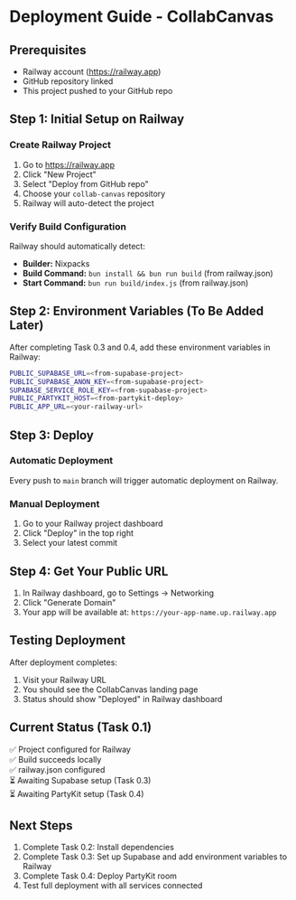 # Deployment Guide - CollabCanvas

## Prerequisites
- Railway account (https://railway.app)
- GitHub repository linked
- This project pushed to your GitHub repo

## Step 1: Initial Setup on Railway

### Create Railway Project
1. Go to https://railway.app
2. Click "New Project"
3. Select "Deploy from GitHub repo"
4. Choose your `collab-canvas` repository
5. Railway will auto-detect the project

### Verify Build Configuration
Railway should automatically detect:
- **Builder:** Nixpacks
- **Build Command:** `bun install && bun run build` (from railway.json)
- **Start Command:** `bun run build/index.js` (from railway.json)

## Step 2: Environment Variables (To Be Added Later)

After completing Task 0.3 and 0.4, add these environment variables in Railway:

```bash
PUBLIC_SUPABASE_URL=<from-supabase-project>
PUBLIC_SUPABASE_ANON_KEY=<from-supabase-project>
SUPABASE_SERVICE_ROLE_KEY=<from-supabase-project>
PUBLIC_PARTYKIT_HOST=<from-partykit-deploy>
PUBLIC_APP_URL=<your-railway-url>
```

## Step 3: Deploy

### Automatic Deployment
Every push to `main` branch will trigger automatic deployment on Railway.

### Manual Deployment
1. Go to your Railway project dashboard
2. Click "Deploy" in the top right
3. Select your latest commit

## Step 4: Get Your Public URL

1. In Railway dashboard, go to Settings → Networking
2. Click "Generate Domain"
3. Your app will be available at: `https://your-app-name.up.railway.app`

## Testing Deployment

After deployment completes:
1. Visit your Railway URL
2. You should see the CollabCanvas landing page
3. Status should show "Deployed" in Railway dashboard

## Current Status (Task 0.1)

✅ Project configured for Railway  
✅ Build succeeds locally  
✅ railway.json configured  
⏳ Awaiting Supabase setup (Task 0.3)  
⏳ Awaiting PartyKit setup (Task 0.4)

## Next Steps

1. Complete Task 0.2: Install dependencies
2. Complete Task 0.3: Set up Supabase and add environment variables to Railway
3. Complete Task 0.4: Deploy PartyKit room
4. Test full deployment with all services connected

